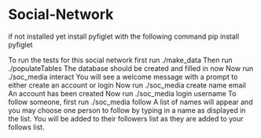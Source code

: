 # Social-Network
if not installed yet install pyfiglet with the following command
pip install pyfiglet

To run the tests for this social network first run
    ./make_data
Then run 
    ./populateTables
The database should be created and filled in now
Now run 
    ./soc_media interact 
You will see a welcome message with a prompt to either create an account or login 
Now run
    ./soc_media create name email
An account has been created 
Now run
    ./soc_media login username
To follow someone, first run
    ./soc_media follow
A list of names will appear and you may choose one person to follow by typing in 
a name as displayed in the list. You will be added to their followers list as 
they are added to your follows list.



